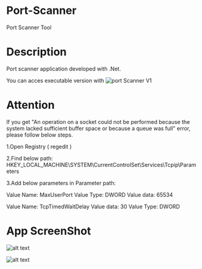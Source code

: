# Port-Scanner
Port Scanner Tool

# Description

Port scanner application developed with .Net.

You can acces executable version with ![port Scanner V1](https://github.com/mcaninci/Port-Scanner/tree/master/Port%20Scanner%20V1.0/Port%20Scanner)

# Attention
If you get "An operation on a socket could not be performed because the system lacked sufficient buffer space or because a queue was full" error, please follow below steps.

1.Open Registry  ( regedit )

2.Find below path:
HKEY_LOCAL_MACHINE\SYSTEM\CurrentControlSet\Services\Tcpip\Parameters

3.Add below parameters in Parameter path:

Value Name: MaxUserPort
Value Type: DWORD
Value data: 65534

Value Name: TcpTimedWaitDelay
Value data: 30
Value Type: DWORD

# App ScreenShot

![alt text](https://i.hizliresim.com/VUlOkP.png)

![alt text](https://i.hizliresim.com/FwGodQ.png)
